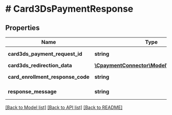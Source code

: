 # # Card3DsPaymentResponse

## Properties

Name | Type | Description | Notes
------------ | ------------- | ------------- | -------------
**card3ds_payment_request_id** | **string** | The paymentRequest identifier (Use to 3DS) | [optional] 
**card3ds_redirection_data** | [**\CpaymentConnector\Model\RedirectionData**](RedirectionData.md) |  | [optional] 
**card_enrollment_response_code** | **string** | Gets or Sets checkCard3DEnrollmentCode | [optional] 
**response_message** | **string** | The response code of the service | [optional] 

[[Back to Model list]](../../README.md#documentation-for-models) [[Back to API list]](../../README.md#documentation-for-api-endpoints) [[Back to README]](../../README.md)


